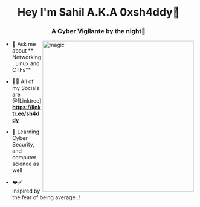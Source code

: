 
<!--
**sh4ddy718** is a ✨ _special_ ✨ repository because its `README.md` (this file) appears on your GitHub profile.

Here are some ideas to get you started:

- 🔭 I’m currently working on ...
- 🌱 I’m currently learning ...
- 👯 I’m looking to collaborate on ...
- 🤔 I’m looking for help with ...
- 💬 Ask me about ...
- 📫 How to reach me: ...
- 😄 Pronouns: ...
- ⚡ Fun fact: ...
-->
<h1 align="center">Hey I'm Sahil A.K.A 0xsh4ddy🤖 </h1>

<h3 align="center">A Cyber Vigilante by the night👾</h3>


<img align="right" alt="magic" width="400" src="https://media.giphy.com/media/13AN8X7jBIm15m/giphy.gif?cid=790b7611rs7xr6upr1eozo6q1ie5ooig9optg8bajsoaibyr&ep=v1_gifs_search&rid=giphy.gif&ct=g">

- 💬 Ask me about ** Networking, Linux and CTFs**

- 👨‍💻 All of my Socials are @[Linktree] **https://linktr.ee/sh4ddy**

- 🌻 Learning Cyber Security, and computer science as well

- ❤️‍🩹 Inspired by the fear of being average..!

